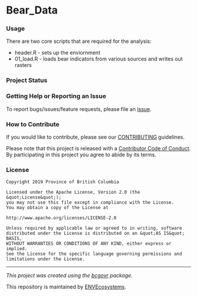 <!-- Add a project state badge
See https://github.com/BCDevExchange/Our-Project-Docs/blob/master/discussion/projectstates.md
If you have bcgovr installed and you use RStudio, click the 'Insert BCDevex Badge' Addin. -->
Bear\_Data
==========

### Usage

There are two core scripts that are required for the analysis:

-   header.R - sets up the enviornment
-   01\_load.R - loads bear indicators from various sources and writes out rasters

### Project Status

### Getting Help or Reporting an Issue

To report bugs/issues/feature requests, please file an [issue](https://github.com/bcgov/Bear_Data/issues/).

### How to Contribute

If you would like to contribute, please see our [CONTRIBUTING](CONTRIBUTING.md) guidelines.

Please note that this project is released with a [Contributor Code of Conduct](CODE_OF_CONDUCT.md). By participating in this project you agree to abide by its terms.

### License

    Copyright 2019 Province of British Columbia

    Licensed under the Apache License, Version 2.0 (the &quot;License&quot;);
    you may not use this file except in compliance with the License.
    You may obtain a copy of the License at

    http://www.apache.org/licenses/LICENSE-2.0

    Unless required by applicable law or agreed to in writing, software distributed under the License is distributed on an &quot;AS IS&quot; BASIS,
    WITHOUT WARRANTIES OR CONDITIONS OF ANY KIND, either express or implied.
    See the License for the specific language governing permissions and limitations under the License.

------------------------------------------------------------------------

*This project was created using the [bcgovr](https://github.com/bcgov/bcgovr) package.*

This repository is maintained by [ENVEcosystems](https://github.com/orgs/bcgov/teams/envecosystems/members).
